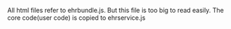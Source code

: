 All html files refer to ehrbundle.js. But this file is too big to read easily. The core code(user code) is copied to ehrservice.js
